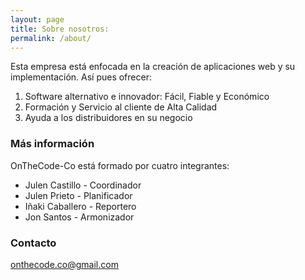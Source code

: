 ```yaml
---
layout: page
title: Sobre nosotros:
permalink: /about/
---
```


Esta empresa está enfocada en la creación de aplicaciones web y su implementación.
Así pues ofrecer:

1. Software alternativo e innovador: Fácil, Fiable y Económico
2. Formación y Servicio al cliente de Alta Calidad
3. Ayuda a los distribuidores en su negocio

### Más información

OnTheCode-Co está formado por cuatro integrantes:
  - Julen Castillo    - Coordinador
  - Julen Prieto      - Planificador
  - Iñaki Caballero   - Reportero
  - Jon Santos        - Armonizador

### Contacto

[onthecode.co@gmail.com](mailto:onthecode.co@gmail.com)
